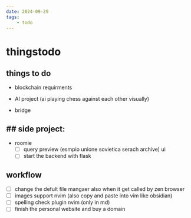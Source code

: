 ```yaml
---
date: 2024-09-29 
tags: 
    - todo
---
```





# thingstodo

## things to do

- blockchain requirments 

- AI project (ai playing chess against each other visually)

- bridge


## ## side project:
- roomie 
    - [ ] query preview (esmpio unione sovietica serach archive) ui
    - [ ] start the backend with flask

## workflow

- [ ] change the defult file mangaer also when it get called by zen browser
- [ ] images support nvim (also copy and paste into vim like obsidian)
- [ ] spelling check plugin nvim (only in md)
- [ ] finish the personal website and buy a domain

